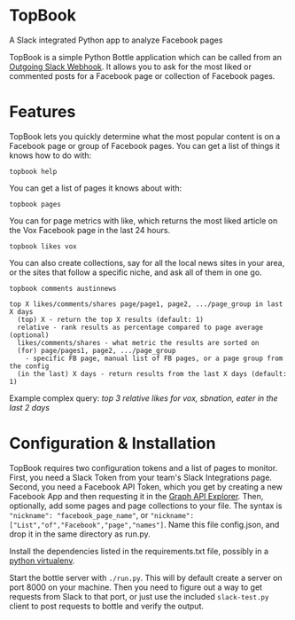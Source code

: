 # TopBook
A Slack integrated Python app to analyze Facebook pages

TopBook is a simple Python Bottle application which can be called from an [Outgoing Slack Webhook](https://api.slack.com/outgoing-webhooks). It allows you to ask for the most liked or commented posts for a Facebook page or collection of Facebook pages.

# Features

TopBook lets you quickly determine what the most popular content is on a Facebook page or group of Facebook pages. You can get a list of things it knows how to do with:

```
topbook help
```

You can get a list of pages it knows about with:

```
topbook pages
```

You can for page metrics with like, which returns the most liked article on the Vox Facebook page in the last 24 hours.

```
topbook likes vox
```

You can also create collections, say for all the local news sites in your area, or the sites that follow a specific niche, and ask all of them in one go.

```
topbook comments austinnews
```

```
top X likes/comments/shares page/page1, page2, .../page_group in last X days
  (top) X - return the top X results (default: 1)
  relative - rank results as percentage compared to page average (optional)
  likes/comments/shares - what metric the results are sorted on
  (for) page/pages1, page2, .../page_group 
    - specific FB page, manual list of FB pages, or a page group from the config
  (in the last) X days - return results from the last X days (default: 1)
```

Example complex query: _top 3 relative likes for vox, sbnation, eater in the last 2 days_

# Configuration & Installation

TopBook requires two configuration tokens and a list of pages to monitor. First, you need a Slack Token from your team's Slack Integrations page. Second, you need a Facebook API Token, which you get by creating a new Facebook App and then requesting it in the [Graph API Explorer](https://developers.facebook.com/tools/explorer/). Then, optionally, add some pages and page collections to your file. The syntax is `"nickname": "facebook_page_name"`, or `"nickname": ["List","of","Facebook","page","names"]`. Name this file config.json, and drop it in the same directory as run.py.

Install the dependencies listed in the requirements.txt file, possibly in a [python virtualenv](http://docs.python-guide.org/en/latest/dev/virtualenvs/).

Start the bottle server with `./run.py`. This will by default create a server on port 8000 on your machine. Then you need to figure out a way to get requests from Slack to that port, or just use the included `slack-test.py` client to post requests to bottle and verify the output.


